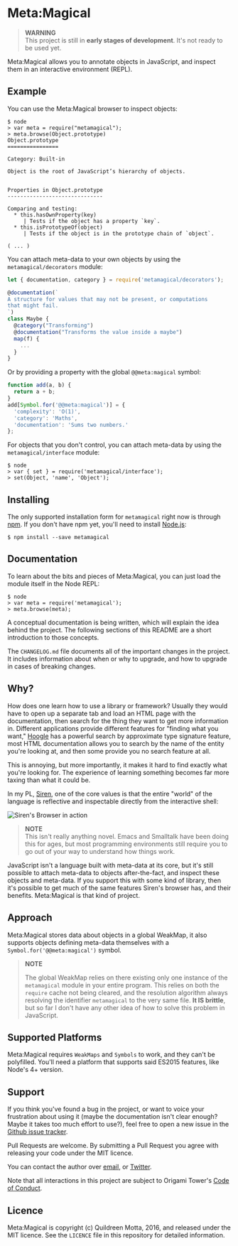 Meta:Magical
===============

> **WARNING**  
> This project is still in **early stages of development**. It's not ready
> to be used yet.

Meta:Magical allows you to annotate objects in JavaScript, and inspect them in
an interactive environment (REPL).


## Example

You can use the Meta:Magical browser to inspect objects:

```shell
$ node
> var meta = require("metamagical");
> meta.browse(Object.prototype)
Object.prototype
================

Category: Built-in

Object is the root of JavaScript’s hierarchy of objects.


Properties in Object.prototype
------------------------------

Comparing and testing:
  * this.hasOwnProperty(key)
     | Tests if the object has a property `key`.
  * this.isPrototypeOf(object)
     | Tests if the object is in the prototype chain of `object`.

( ... )
```

You can attach meta-data to your own objects by using the
`metamagical/decorators` module:

```js
let { documentation, category } = require('metamagical/decorators');

@documentation(`
A structure for values that may not be present, or computations
that might fail.
`)
class Maybe {
  @category("Transforming")
  @documentation("Transforms the value inside a maybe")
  map(f) {
    ...
  }
}
```

Or by providing a property with the global `@@meta:magical` symbol:

```js
function add(a, b) {
  return a + b;
}
add[Symbol.for('@@meta:magical')] = {
  'complexity': 'O(1)',
  'category': 'Maths',
  'documentation': 'Sums two numbers.'
};
```

For objects that you don't control, you can attach meta-data by using the
`metamagical/interface` module:

```shell
$ node
> var { set } = require('metamagical/interface');
> set(Object, 'name', 'Object');
```


## Installing

The only supported installation form for `metamagical` right now is through
[npm](http://npmjs.com/). If you don't have npm yet, you'll need to install
[Node.js](https://nodejs.org/en/):

```shell
$ npm install --save metamagical
```


## Documentation

To learn about the bits and pieces of Meta:Magical, you can just load the module
itself in the Node REPL:

```shell
$ node
> var meta = require('metamagical');
> meta.browse(meta);
```

A conceptual documentation is being written, which will explain the idea behind
the project. The following sections of this README are a short introduction to
those concepts.

The `CHANGELOG.md` file documents all of the important changes in the
project. It includes information about when or why to upgrade, and how to
upgrade in cases of breaking changes.


## Why?

How does one learn how to use a library or framework? Usually they would have to
open up a separate tab and load an HTML page with the documentation, then search
for the thing they want to get more information in. Different applications
provide different features for "finding what you want,"
[Hoogle](https://www.haskell.org/hoogle/) has a powerful search by approximate
type signature feature, most HTML documentation allows you to search by the name
of the entity you're looking at, and then some provide you no search feature at
all.

This is annoying, but more importantly, it makes it hard to find exactly what
you're looking for. The experience of learning something becomes far more
taxing than what it could be.

In my PL, [Siren](https://github.com/siren-lang/siren), one of the core values
is that the entire "world" of the language is reflective and inspectable
directly from the interactive shell:

![Siren's Browser in action](https://raw.githubusercontent.com/origamitower/metamagical/master/siren.png)

> **NOTE**  
> This isn't really anything novel. Emacs and Smalltalk have been doing this for
> ages, but most programming environments still require you to go out of your way
> to understand how things work.

JavaScript isn't a language built with meta-data at its core, but it's still
possible to attach meta-data to objects after-the-fact, and inspect these
objects and meta-data. If you support this with some kind of library, then it's
possible to get much of the same features Siren's browser has, and their
benefits. Meta:Magical is that kind of project.


## Approach

Meta:Magical stores data about objects in a global WeakMap, it also supports
objects defining meta-data themselves with a `Symbol.for('@@meta:magical')`
symbol.

> **NOTE**  
> 
> The global WeakMap relies on there existing only one instance of the
> `metamagical` module in your entire program. This relies on both the `require`
> cache not being cleared, and the resolution algorithm always resolving the
> identifier `metamagical` to the very same file. **It IS brittle**, but so far
> I don't have any other idea of how to solve this problem in JavaScript.


## Supported Platforms

Meta:Magical requires `WeakMaps` and `Symbols` to work, and they can't be
polyfilled. You'll need a platform that supports said ES2015 features, like
Node's 4+ version.


## Support

If you think you've found a bug in the project, or want to voice your
frustration about using it (maybe the documentation isn't clear enough? Maybe
it takes too much effort to use?), feel free to open a new issue in the
[Github issue tracker](https://github.com/origamitower/metamagical/issues).

Pull Requests are welcome. By submitting a Pull Request you agree with releasing
your code under the MIT licence.

You can contact the author over [email](mailto:queen@robotlolita.me), or
[Twitter](https://twitter.com/robotlolita).

Note that all interactions in this project are subject to Origami Tower's
[Code of Conduct](https://github.com/origamitower/conventions/blob/master/code-of-conduct.md).


## Licence

Meta:Magical is copyright (c) Quildreen Motta, 2016, and released under the MIT
licence. See the `LICENCE` file in this repository for detailed information.

